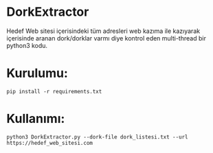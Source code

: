 # DorkExtractor

Hedef Web sitesi içerisindeki tüm adresleri web kazıma ile kazıyarak içerisinde aranan dork/dorklar varmı diye kontrol eden multi-thread bir python3 kodu.



# Kurulumu:

```shell
pip install -r requirements.txt
```

# Kullanımı:
```shell
python3 DorkExtractor.py --dork-file dork_listesi.txt --url https://hedef_web_sitesi.com
```


